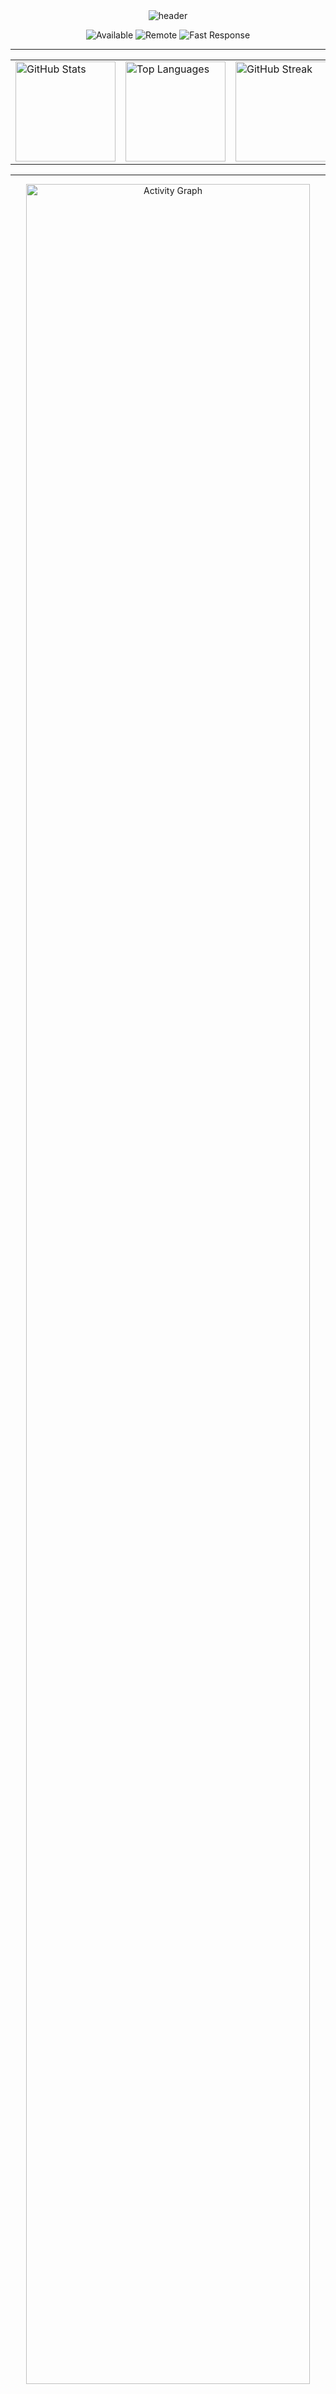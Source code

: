 <div align="center">

<!-- 🔷 HEADER CINEMÁTICO – Estilo Quantum Ascension -->
<img src="https://capsule-render.vercel.app/api?type=waving&color=0:0a0f1a,50:1a1d2b,100:303445&height=200&section=header&text=⚡%20DREAMCODER08%20⚡&fontSize=48&fontColor=00ffff&animation=twinkling&fontAlignY=35&stroke=ff00ff&strokeWidth=1" alt="header"/>

<p align="center">
  <img src="https://img.shields.io/badge/💻%20Available%20for%20Projects-0a0f1a?style=for-the-badge&labelColor=00ffff&logo=github&logoColor=0a0f1a" alt="Available"/>
  <img src="https://img.shields.io/badge/🌍%20Remote%20Worldwide-0a0f1a?style=for-the-badge&labelColor=ff00ff&logo=globe&logoColor=0a0f1a" alt="Remote"/>
  <img src="https://img.shields.io/badge/⚡%20Fast%20Response-0a0f1a?style=for-the-badge&labelColor=00ffff&logo=zap&logoColor=0a0f1a" alt="Fast Response"/>
</p>

---

<!-- 🌌 ESTADÍSTICAS CON ESTILO NEÓN -->
<table>
  <tr>
    <td>
      <img src="https://github-readme-stats.vercel.app/api?username=Albert-fer02&show_icons=true&hide_border=true&bg_color=0a0f1a&title_color=00ffff&text_color=EAEAEA&icon_color=ff00ff&count_private=true&card_width=340" alt="GitHub Stats" height="160"/>
    </td>
    <td>
      <img src="https://github-readme-stats.vercel.app/api/top-langs/?username=Albert-fer02&layout=compact&hide_border=true&bg_color=0a0f1a&title_color=00ffff&text_color=EAEAEA&card_width=340" alt="Top Languages" height="160"/>
    </td>
    <td>
      <img src="https://streak-stats.demolab.com/?user=Albert-fer02&hide_border=true&background=0a0f1a&stroke=EAEAEA&ring=00ffff&fire=ff00ff&currStreakNum=00ffff&sideNums=EAEAEA&currStreakLabel=ff00ff&sideLabels=00ffff&dates=EAEAEA" alt="GitHub Streak" height="160"/>
    </td>
  </tr>
</table>

---

<!-- ⚙️ ACTIVIDAD CINEMÁTICA -->
<img src="https://github-readme-activity-graph.vercel.app/graph?username=Albert-fer02&custom_title=⚙️%20Quantum%20Activity%20Graph&bg_color=0a0f1a&color=EAEAEA&line=00ffff&point=ff00ff&area_color=00ffff&area=true&hide_border=true" alt="Activity Graph" width="95%"/>

---

## ⚔️ **Tech Arsenal // Quantum Stack**

<div align="center">

### **🎨 Frontend Engines**

<p>
  <img src="https://img.shields.io/badge/React-1a1d2b?style=for-the-badge&logo=react&logoColor=00ffff"/>
  <img src="https://img.shields.io/badge/Vue.js-1a1d2b?style=for-the-badge&logo=vue.js&logoColor=42B883"/>
  <img src="https://img.shields.io/badge/Angular-1a1d2b?style=for-the-badge&logo=angular&logoColor=ff00ff"/>
  <img src="https://img.shields.io/badge/TypeScript-1a1d2b?style=for-the-badge&logo=typescript&logoColor=00ffff"/>
  <img src="https://img.shields.io/badge/TailwindCSS-1a1d2b?style=for-the-badge&logo=tailwind-css&logoColor=38B2AC"/>
</p>

### **🧠 Backend Systems**

<p>
  <img src="https://img.shields.io/badge/Node.js-1a1d2b?style=for-the-badge&logo=node.js&logoColor=00ffff"/>
  <img src="https://img.shields.io/badge/Python-1a1d2b?style=for-the-badge&logo=python&logoColor=ffde57"/>
  <img src="https://img.shields.io/badge/Java-1a1d2b?style=for-the-badge&logo=openjdk&logoColor=ff00ff"/>
  <img src="https://img.shields.io/badge/Go-1a1d2b?style=for-the-badge&logo=go&logoColor=00ADD8"/>
  <img src="https://img.shields.io/badge/PHP-1a1d2b?style=for-the-badge&logo=php&logoColor=777BB4"/>
</p>

### **☁️ Databases & Cloud Matrix**

<p>
  <img src="https://img.shields.io/badge/PostgreSQL-1a1d2b?style=for-the-badge&logo=postgresql&logoColor=00ffff"/>
  <img src="https://img.shields.io/badge/MongoDB-1a1d2b?style=for-the-badge&logo=mongodb&logoColor=4EA94B"/>
  <img src="https://img.shields.io/badge/Redis-1a1d2b?style=for-the-badge&logo=redis&logoColor=ff00ff"/>
  <img src="https://img.shields.io/badge/AWS-1a1d2b?style=for-the-badge&logo=amazon-aws&logoColor=ff9900"/>
  <img src="https://img.shields.io/badge/Docker-1a1d2b?style=for-the-badge&logo=docker&logoColor=00ADD8"/>
</p>

### **🔐 Security & DevOps Protocols**

<p>
  <img src="https://img.shields.io/badge/Kubernetes-1a1d2b?style=for-the-badge&logo=kubernetes&logoColor=326CE5"/>
  <img src="https://img.shields.io/badge/Terraform-1a1d2b?style=for-the-badge&logo=terraform&logoColor=7B42BC"/>
  <img src="https://img.shields.io/badge/Jenkins-1a1d2b?style=for-the-badge&logo=jenkins&logoColor=ff00ff"/>
  <img src="https://img.shields.io/badge/GitLab-1a1d2b?style=for-the-badge&logo=gitlab&logoColor=FC6D26"/>
</p>

</div>

---

## 🌐 **Connect // Transmission Channels**

<div align="center">
  <a href="https://github.com/Albert-fer02"><img src="https://img.shields.io/badge/GitHub-0a0f1a?style=for-the-badge&logo=github&logoColor=EAEAEA"/></a>
  <a href="https://linkedin.com/in/dreamcoder08"><img src="https://img.shields.io/badge/LinkedIn-0a0f1a?style=for-the-badge&logo=linkedin&logoColor=00ffff"/></a>
  <a href="https://twitter.com/dreamcoder08"><img src="https://img.shields.io/badge/Twitter-0a0f1a?style=for-the-badge&logo=twitter&logoColor=00ffff"/></a>
  <a href="mailto:contact@dreamcoder08.dev"><img src="https://img.shields.io/badge/Email-0a0f1a?style=for-the-badge&logo=gmail&logoColor=ff00ff"/></a>
  <a href="https://dreamcoder08.dev"><img src="https://img.shields.io/badge/Portfolio-0a0f1a?style=for-the-badge&logo=vercel&logoColor=EAEAEA"/></a>
</div>

---

<div align="center">

### 🪄 *“Code is the energy of creation. Every line is light in the void.”*  
— **DreamCoder08**

---

<img src="https://komarev.com/ghpvc/?username=dreamcoder08&style=for-the-badge&color=00ffff&label=VISITS&labelColor=1a1d2b"/>

</div>


